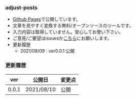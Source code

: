 ### adjust-posts
- [Github Pages](https://norihitoishida.github.io/adjust-posts/)で公開しています。
- 文章を見やすく変換する無料/オープンソースのツールです。
- 入力内容は取得していません。安心してお使い下さい。
- ご意見/ご要望はissuesか[こちら](https://twitter.com/norihitoishida)にお願いします。
- 更新履歴
  -  2021/08/09 : ver0.0.1 公開


### 更新履歴

|ver|公開日|変更点|
|---|---|---|
|0.0.1|2021/08/10|公開|